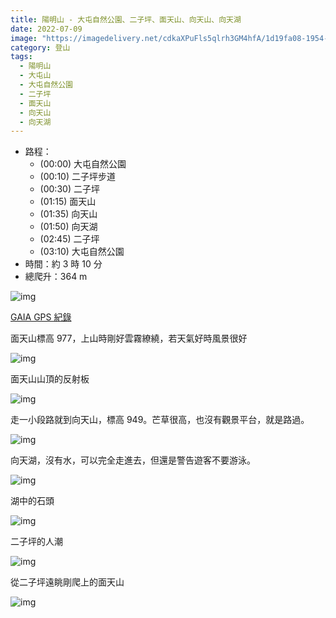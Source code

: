 ```yaml
---
title: 陽明山 - 大屯自然公園、二子坪、面天山、向天山、向天湖
date: 2022-07-09
image: "https://imagedelivery.net/cdkaXPuFls5qlrh3GM4hfA/1d19fa08-1954-444d-37bb-209100f76b00/public"
category: 登山
tags:
  - 陽明山
  - 大屯山
  - 大屯自然公園
  - 二子坪
  - 面天山
  - 向天山
  - 向天湖
---
```


- 路程：
  - (00:00) 大屯自然公園
  - (00:10) 二子坪步道
  - (00:30) 二子坪
  - (01:15) 面天山
  - (01:35) 向天山
  - (01:50) 向天湖
  - (02:45) 二子坪
  - (03:10) 大屯自然公園
- 時間：約 3 時 10 分
- 總爬升：364 m

![img](https://imagedelivery.net/cdkaXPuFls5qlrh3GM4hfA/f233197a-df00-40c9-6156-b4d260e8a200/public)

[GAIA GPS 紀錄](https://www.gaiagps.com/datasummary/track/a8e1c15a644ca0e222c786c32e186ec506293da6/?layer=GaiaTopoRasterMeters)

面天山標高 977，上山時剛好雲霧繚繞，若天氣好時風景很好

![img](https://imagedelivery.net/cdkaXPuFls5qlrh3GM4hfA/203fc1e6-f48e-413a-b266-0d061fcb9000/public)

面天山山頂的反射板

![img](https://imagedelivery.net/cdkaXPuFls5qlrh3GM4hfA/1d19fa08-1954-444d-37bb-209100f76b00/public)

走一小段路就到向天山，標高 949。芒草很高，也沒有觀景平台，就是路過。

![img](https://imagedelivery.net/cdkaXPuFls5qlrh3GM4hfA/ad8c5cbc-454b-4723-fd56-c892933dfa00/public)

向天湖，沒有水，可以完全走進去，但還是警告遊客不要游泳。

![img](https://imagedelivery.net/cdkaXPuFls5qlrh3GM4hfA/c965252f-b1e8-453f-a08e-a0ee2eeb7d00/public)

湖中的石頭

![img](https://imagedelivery.net/cdkaXPuFls5qlrh3GM4hfA/59733754-84db-47c7-5d25-ec1abc046a00/public)

二子坪的人潮

![img](https://imagedelivery.net/cdkaXPuFls5qlrh3GM4hfA/08566ab2-8dfc-4d9d-3fa1-085cea6b6200/public)

從二子坪遠眺剛爬上的面天山

![img](https://imagedelivery.net/cdkaXPuFls5qlrh3GM4hfA/2b665e4b-e4b9-471e-9492-23a439844400/public)
